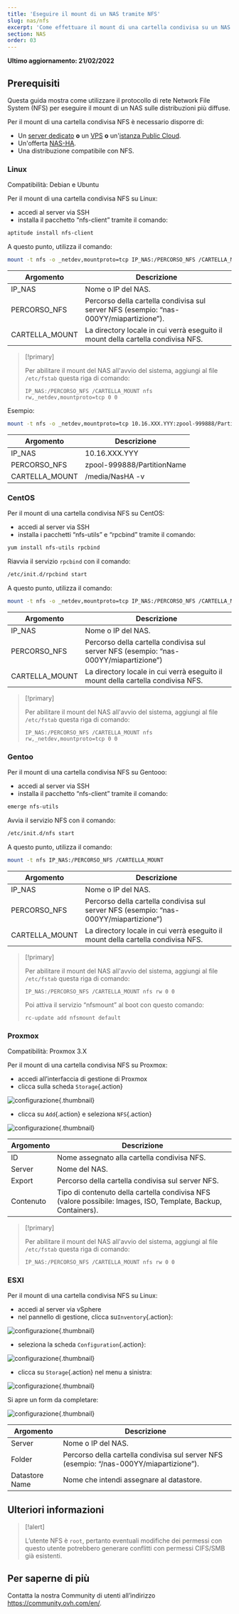 ```yaml
---
title: 'Eseguire il mount di un NAS tramite NFS'
slug: nas/nfs
excerpt: 'Come effettuare il mount di una cartella condivisa su un NAS utilizzando il protocollo NFS'
section: NAS
order: 03
---
```


**Ultimo aggiornamento: 21/02/2022**

## Prerequisiti

Questa guida mostra come utilizzare il protocollo di rete Network File System (NFS) per eseguire il mount di un NAS sulle distribuzioni più diffuse.

Per il mount di una cartella condivisa NFS è necessario disporre di:

- Un [server dedicato](https://www.ovhcloud.com/it/bare-metal/) **o** un [VPS](https://www.ovhcloud.com/it/vps/) **o** un'[istanza Public Cloud](https://www.ovhcloud.com/it/public-cloud/).
- Un'offerta [NAS-HA](https://www.ovh.it/nas/).
- Una distribuzione compatibile con NFS.


### Linux

Compatibilità: Debian e Ubuntu 

Per il mount di una cartella condivisa NFS su Linux:

- accedi al server via SSH
- installa il pacchetto “nfs-client” tramite il comando:


```sh
aptitude install nfs-client
```

A questo punto, utilizza il comando:


```sh
mount -t nfs -o _netdev,mountproto=tcp IP_NAS:/PERCORSO_NFS /CARTELLA_MOUNT
```

|Argomento|Descrizione|
|---|---|
|IP_NAS|Nome o IP del NAS.|
|PERCORSO_NFS|Percorso della cartella condivisa sul server NFS (esempio: “nas-000YY/miapartizione”).|
|CARTELLA_MOUNT|La directory locale in cui verrà eseguito il mount della cartella condivisa NFS.|


> [!primary]
>
> Per abilitare il mount del NAS all'avvio del sistema, aggiungi al file `/etc/fstab` questa riga di comando:
> 
> ```
> IP_NAS:/PERCORSO_NFS /CARTELLA_MOUNT nfs rw,_netdev,mountproto=tcp 0 0
> ```
>

Esempio:

```sh
mount -t nfs -o _netdev,mountproto=tcp 10.16.XXX.YYY:zpool-999888/PartitionName /media/NasHA -v
```

|Argomento|Descrizione|
|---|---|
|IP_NAS|10.16.XXX.YYY|
|PERCORSO_NFS|zpool-999888/PartitionName|
|CARTELLA_MOUNT|/media/NasHA -v|

### CentOS

Per il mount di una cartella condivisa NFS su CentOS:

- accedi al server via SSH
- installa i pacchetti “nfs-utils” e “rpcbind” tramite il comando:


```sh
yum install nfs-utils rpcbind
```

Riavvia il servizio `rpcbind` con il comando:


```sh
/etc/init.d/rpcbind start
```

A questo punto, utilizza il comando:

```sh
mount -t nfs -o _netdev,mountproto=tcp IP_NAS:/PERCORSO_NFS /CARTELLA_MOUNT
```

|Argomento|Descrizione|
|---|---|
|IP_NAS|Nome o IP del NAS.|
|PERCORSO_NFS|Percorso della cartella condivisa sul server NFS (esempio: “nas-000YY/miapartizione”)|
|CARTELLA_MOUNT|La directory locale in cui verrà eseguito il mount della cartella condivisa NFS.|


> [!primary]
>
> Per abilitare il mount del NAS all'avvio del sistema, aggiungi al file `/etc/fstab` questa riga di comando:
> 
> ```
> IP_NAS:/PERCORSO_NFS /CARTELLA_MOUNT nfs rw,_netdev,mountproto=tcp 0 0
> ```
>

### Gentoo

Per il mount di una cartella condivisa NFS su Gentooo:

- accedi al server via SSH
- installa il pacchetto “nfs-client” tramite il comando:


```sh
emerge nfs-utils
```

Avvia il servizio NFS con il comando:

```sh
/etc/init.d/nfs start
```

A questo punto, utilizza il comando:


```sh
mount -t nfs IP_NAS:/PERCORSO_NFS /CARTELLA_MOUNT
```

|Argomento|Descrizione|
|---|---|
|IP_NAS|Nome o IP del NAS.|
|PERCORSO_NFS|Percorso della cartella condivisa sul server NFS (esempio: “nas-000YY/miapartizione”)|
|CARTELLA_MOUNT|La directory locale in cui verrà eseguito il mount della cartella condivisa NFS.|


> [!primary]
>
> Per abilitare il mount del NAS all'avvio del sistema, aggiungi al file `/etc/fstab` questa riga di comando:
> 
> ```
> IP_NAS:/PERCORSO_NFS /CARTELLA_MOUNT nfs rw 0 0
> ```
> 
> Poi attiva il servizio “nfsmount” al boot con questo comando:
> 
> ```
> rc-update add nfsmount default
> ```
>

### Proxmox

Compatibilità: Proxmox 3.X

Per il mount di una cartella condivisa NFS su Proxmox:

- accedi all’interfaccia di gestione di Proxmox
- clicca sulla scheda `Storage`{.action}


![configurazione](images/img_4647.jpg){.thumbnail}

- clicca su `Add`{.action} e seleziona `NFS`{.action}


![configurazione](images/img_4648.jpg){.thumbnail}


|Argomento|Descrizione|
|---|---|
|ID|Nome assegnato alla cartella condivisa NFS.|
|Server|Nome del NAS.|
|Export|Percorso della cartella condivisa sul server NFS.|
|Contenuto|Tipo di contenuto della cartella condivisa NFS (valore possibile: Images, ISO, Template, Backup, Containers).|


> [!primary]
>
> Per abilitare il mount del NAS all'avvio del sistema, aggiungi al file `/etc/fstab` questa riga di comando:
> 
> ```
> IP_NAS:/PERCORSO_NFS /CARTELLA_MOUNT nfs rw 0 0
> ```
>

### ESXI

Per il mount di una cartella condivisa NFS su Linux:

- accedi al server via vSphere
- nel pannello di gestione, clicca su`Inventory`{.action}: 


![configurazione](images/esxi_1.jpg){.thumbnail}

- seleziona la scheda `Configuration`{.action}:


![configurazione](images/esxi_2.jpg){.thumbnail}

- clicca su `Storage`{.action} nel menu a sinistra:


![configurazione](images/esxi_3.jpg){.thumbnail}

Si apre un form da completare:


![configurazione](images/esxi_4.jpg){.thumbnail}

|Argomento|Descrizione|
|---|---|
|Server|Nome o IP del NAS.|
|Folder|Percorso della cartella condivisa sul server NFS (esempio: “/nas-000YY/miapartizione”).|
|Datastore Name|Nome che intendi assegnare al datastore.|


## Ulteriori informazioni

> [!alert]
>
> L’utente NFS è `root`, pertanto eventuali modifiche dei permessi con questo utente potrebbero generare conflitti con permessi CIFS/SMB già esistenti.

## Per saperne di più

Contatta la nostra Community di utenti all’indirizzo <https://community.ovh.com/en/>.